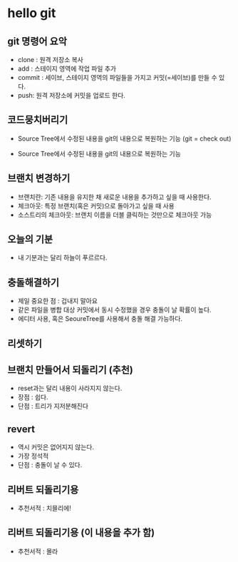 # hello git

## git 명령어 요악

 - clone : 원격 저장소 복사
 - add : 스테이지 영역에 작업 파일 추가
 - commit : 세이브, 스테이지 영역의 파일들을 가지고 커밋(=세이브)를 만들 수 있다.
 - push: 원격 저장소에 커밋을 업로드 한다.

 ## 코드뭉치버리기
 - Source Tree에서 수정된 내용을 git의 내용으로 복원하는 기능 (git = check out)

 - Source Tree에서 수정된 내용을 git의 내용으로 복원하는 기능

 ## 브랜치 변경하기
 - 브랜치란: 기존 내용을 유지한 채 새로운 내용을 추가하고 싶을 때 사용한다.
 - 체크아웃: 특정 브랜치(혹은 커밋)으로 돌아가고 싶을 때 사용
 - 소스트리의 체크아웃: 브랜치 이름을 더블 클릭하는 것만으로 체크아웃 가능

 ## 오늘의 기분

 - 내 기분과는 달리 하늘이 푸르르다.

 ## 충돌해결하기
 - 제일 중요한 점 : 겁내지 말아요
 - 같은 파일을 병합 대상 커밋에서 동시 수정했을 경우 충돌이 날 확률이 높다.
 - 에디터 사용, 혹은 SeoureTree를 사용해서 충돌 해결 가능하다.

 ## 리셋하기

## 브랜치 만들어서 되돌리기 (추천)

 - reset과는 달리 내용이 사라지지 않는다.
 - 장점 : 쉽다.
 - 단점 : 트리가 지저분해진다

 ## revert
 - 역시 커밋은 없어지지 않는다.
 - 가장 정석적
 - 단점 : 충돌이 날 수 있다.

 ## 리버트 되돌리기용

 - 추천서적 : 치믈리에!

 ## 리버트 되돌리기용 (이 내용을 추가 함)

 - 추천서적 : 몰라
